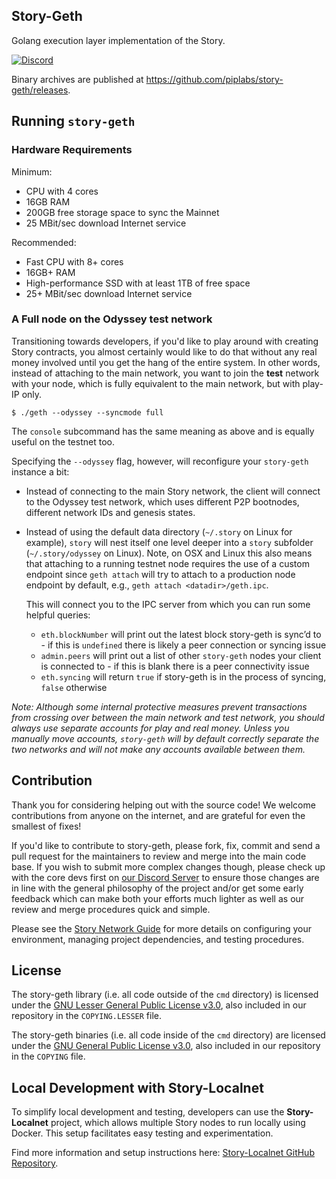 ## Story-Geth

Golang execution layer implementation of the Story.

[![Discord](https://img.shields.io/badge/discord-join%20chat-blue.svg)](https://discord.gg/StoryProtocol )

Binary archives are published at https://github.com/piplabs/story-geth/releases.

## Running `story-geth`

### Hardware Requirements

Minimum:

* CPU with 4 cores
* 16GB RAM
* 200GB free storage space to sync the Mainnet
* 25 MBit/sec download Internet service

Recommended:

* Fast CPU with 8+ cores
* 16GB+ RAM
* High-performance SSD with at least 1TB of free space
* 25+ MBit/sec download Internet service

### A Full node on the Odyssey test network

Transitioning towards developers, if you'd like to play around with creating Story
contracts, you almost certainly would like to do that without any real money involved until
you get the hang of the entire system. In other words, instead of attaching to the main
network, you want to join the **test** network with your node, which is fully equivalent to
the main network, but with play-IP only.

```shell
$ ./geth --odyssey --syncmode full
```

The `console` subcommand has the same meaning as above and is equally
useful on the testnet too.

Specifying the `--odyssey` flag, however, will reconfigure your `story-geth` instance a bit:

 * Instead of connecting to the main Story network, the client will connect to the Odyssey
   test network, which uses different P2P bootnodes, different network IDs and genesis
   states.
 * Instead of using the default data directory (`~/.story` on Linux for example), `story`
   will nest itself one level deeper into a `story` subfolder (`~/.story/odyssey` on
   Linux). Note, on OSX and Linux this also means that attaching to a running testnet node
   requires the use of a custom endpoint since `geth attach` will try to attach to a
   production node endpoint by default, e.g., `geth attach <datadir>/geth.ipc`. 
   
   This will connect you to the IPC server from which you can run some helpful queries:
    * `eth.blockNumber` will print out the latest block story-geth is sync’d to - if this is `undefined` there is likely a peer connection or syncing issue
    * `admin.peers` will print out a list of other `story-geth` nodes your client is connected to - if this is blank there is a peer connectivity issue
    * `eth.syncing` will return `true` if story-geth is in the process of syncing, `false` otherwise

*Note: Although some internal protective measures prevent transactions from
crossing over between the main network and test network, you should always
use separate accounts for play and real money. Unless you manually move
accounts, `story-geth` will by default correctly separate the two networks and will not make any
accounts available between them.*

## Contribution

Thank you for considering helping out with the source code! We welcome contributions
from anyone on the internet, and are grateful for even the smallest of fixes!

If you'd like to contribute to story-geth, please fork, fix, commit and send a pull request
for the maintainers to review and merge into the main code base. If you wish to submit
more complex changes though, please check up with the core devs first on [our Discord Server](https://discord.gg/StoryProtocol)
to ensure those changes are in line with the general philosophy of the project and/or get
some early feedback which can make both your efforts much lighter as well as our review
and merge procedures quick and simple.

Please see the [Story Network Guide](https://docs.story.foundation/docs/story-network#/) for more details on configuring your environment, managing project dependencies, and testing procedures.


## License

The story-geth library (i.e. all code outside of the `cmd` directory) is licensed under the
[GNU Lesser General Public License v3.0](https://www.gnu.org/licenses/lgpl-3.0.en.html),
also included in our repository in the `COPYING.LESSER` file.

The story-geth binaries (i.e. all code inside of the `cmd` directory) are licensed under the
[GNU General Public License v3.0](https://www.gnu.org/licenses/gpl-3.0.en.html), also
included in our repository in the `COPYING` file.

## Local Development with Story-Localnet

To simplify local development and testing, developers can use the **Story-Localnet** project, which allows multiple Story nodes to run locally using Docker. This setup facilitates easy testing and experimentation.

Find more information and setup instructions here:
[Story-Localnet GitHub Repository](https://github.com/piplabs/story-localnet).
